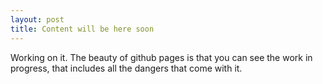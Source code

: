 ```yaml
---
layout: post
title: Content will be here soon
---
```


Working on it. The beauty of github pages is that you can see the work in progress, that includes all the dangers that come with it.
